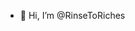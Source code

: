 - 👋 Hi, I’m @RinseToRiches


<!---
RinseToRiches/RinseToRiches is a ✨ special ✨ repository because its `README.md` (this file) appears on your GitHub profile.
You can click the Preview link to take a look at your changes.
--->
